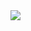 

<body>
  <img src="https://media4.giphy.com/media/v1.Y2lkPTc5MGI3NjExbzNhamhya25yc2MyY2ttemFxcWpubDR0d3BnMmoyMXhoazRpOGp1ayZlcD12MV9naWZzX3NlYXJjaCZjdD1n/pOEbLRT4SwD35IELiQ/200.gif"### Hi there 👋>
</body>
<!--
**Karan-Harale/Karan-Harale** is a ✨ _special_ ✨ repository because its `README.md` (this file) appears on your GitHub profile.

Here are some ideas to get you started:

- 🔭 I’m currently working on ...
- 🌱 I’m currently learning ...
- 👯 I’m looking to collaborate on ...
- 🤔 I’m looking for help with ...
- 💬 Ask me about ...
- 📫 How to reach me: ...
- 😄 Pronouns: ...
- ⚡ Fun fact: ...
-->
